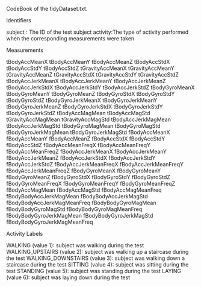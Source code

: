 CodeBook of the tidyDataset.txt.


Identifiers

subject : The ID of the test subject activity:The type of activity performed when the corresponding measurements were taken


Measurements

tBodyAccMeanX tBodyAccMeanY tBodyAccMeanZ tBodyAccStdX tBodyAccStdY tBodyAccStdZ tGravityAccMeanX tGravityAccMeanY tGravityAccMeanZ tGravityAccStdX tGravityAccStdY tGravityAccStdZ tBodyAccJerkMeanX tBodyAccJerkMeanY tBodyAccJerkMeanZ tBodyAccJerkStdX tBodyAccJerkStdY tBodyAccJerkStdZ tBodyGyroMeanX tBodyGyroMeanY tBodyGyroMeanZ tBodyGyroStdX tBodyGyroStdY tBodyGyroStdZ tBodyGyroJerkMeanX tBodyGyroJerkMeanY tBodyGyroJerkMeanZ tBodyGyroJerkStdX tBodyGyroJerkStdY tBodyGyroJerkStdZ tBodyAccMagMean tBodyAccMagStd tGravityAccMagMean tGravityAccMagStd tBodyAccJerkMagMean tBodyAccJerkMagStd tBodyGyroMagMean tBodyGyroMagStd tBodyGyroJerkMagMean tBodyGyroJerkMagStd fBodyAccMeanX fBodyAccMeanY fBodyAccMeanZ fBodyAccStdX fBodyAccStdY fBodyAccStdZ fBodyAccMeanFreqX fBodyAccMeanFreqY fBodyAccMeanFreqZ fBodyAccJerkMeanX fBodyAccJerkMeanY fBodyAccJerkMeanZ fBodyAccJerkStdX fBodyAccJerkStdY fBodyAccJerkStdZ fBodyAccJerkMeanFreqX fBodyAccJerkMeanFreqY fBodyAccJerkMeanFreqZ fBodyGyroMeanX fBodyGyroMeanY fBodyGyroMeanZ fBodyGyroStdX fBodyGyroStdY fBodyGyroStdZ fBodyGyroMeanFreqX fBodyGyroMeanFreqY fBodyGyroMeanFreqZ fBodyAccMagMean fBodyAccMagStd fBodyAccMagMeanFreq fBodyBodyAccJerkMagMean fBodyBodyAccJerkMagStd fBodyBodyAccJerkMagMeanFreq fBodyBodyGyroMagMean fBodyBodyGyroMagStd fBodyBodyGyroMagMeanFreq fBodyBodyGyroJerkMagMean fBodyBodyGyroJerkMagStd fBodyBodyGyroJerkMagMeanFreq


Activity Labels

WALKING (value 1): subject was walking during the test WALKING_UPSTAIRS (value 2): subject was walking up a staircase during the test WALKING_DOWNSTAIRS (value 3): subject was walking down a staircase during the test SITTING (value 4): subject was sitting during the test STANDING (value 5): subject was standing during the test LAYING (value 6): subject was laying down during the test
